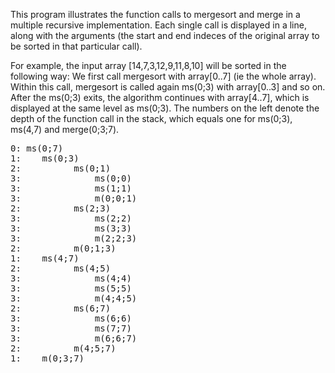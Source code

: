 This program illustrates the function calls to mergesort and merge 
in a multiple recursive implementation. Each single call 
is displayed in a line, along with the arguments 
(the start and end indeces of the original array
to be sorted in that particular call). 

For example, the input array [14,7,3,12,9,11,8,10] will be sorted in the following 
way: 
We first call mergesort with array[0..7] (ie the whole array).
Within this call, mergesort is called again ms(0;3) with array[0..3] 
and so on. After the ms(0;3) exits, the algorithm continues 
with array[4..7], which is displayed at the same level as ms(0;3). 
The numbers on the left denote the depth of the function call 
in the stack, which equals one for ms(0;3), ms(4,7) and merge(0;3;7).
<pre>
0: ms(0;7)
1:    ms(0;3)
2:          ms(0;1)
3:              ms(0;0)
3:              ms(1;1)
3:              m(0;0;1)
2:          ms(2;3)
3:              ms(2;2)
3:              ms(3;3)
3:              m(2;2;3)
2:          m(0;1;3)
1:    ms(4;7)
2:          ms(4;5)
3:              ms(4;4)
3:              ms(5;5)
3:              m(4;4;5)
2:          ms(6;7)
3:              ms(6;6)
3:              ms(7;7)
3:              m(6;6;7)
2:          m(4;5;7)
1:    m(0;3;7)
</pre>

